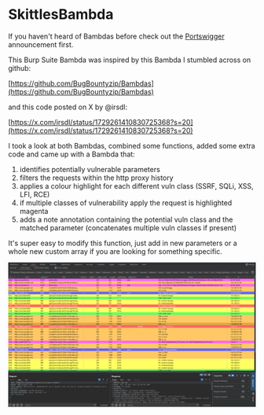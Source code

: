 # SkittlesBambda

If you haven't heard of Bambdas before check out the [Portswigger](https://portswigger.net/blog/introducing-bambdas) announcement first.

This Burp Suite Bambda was inspired by this Bambda I stumbled across on github:

[https://github.com/BugBountyzip/Bambdas](https://github.com/BugBountyzip/Bambdas)

and this code posted on X by @irsdl:

[https://x.com/irsdl/status/1729261410830725368?s=20](https://x.com/irsdl/status/1729261410830725368?s=20)

I took a look at both Bambdas, combined some functions, added some extra code and came up with a Bambda that:

1. identifies potentially vulnerable parameters 
2. filters the requests within the http proxy history
3. applies a colour highlight for each different vuln class (SSRF, SQLi, XSS, LFI, RCE)
4. if multiple classes of vulnerability apply the request is highlighted magenta
4. adds a note annotation containing the potential vuln class and the matched parameter (concatenates multiple vuln classes if present)

It's super easy to modify this function, just add in new parameters or a whole new custom array if you are looking for something specific.

![Bambda](/bambda.png)
